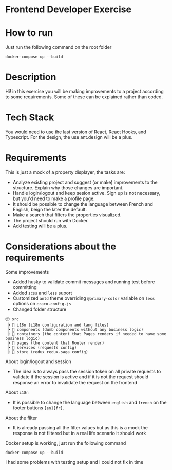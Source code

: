 # Frontend Developer Exercise

# How to run

Just run the following command on the root folder

```
docker-compose up --build
```

# Description

Hi! in this exercise you will be making improvements to a project according to some requirements. Some of these can be explained rather than coded.

# Tech Stack

You would need to use the last version of React, React Hooks, and Typescript. For the design, the use ant.design will be a plus.

# Requirements

This is just a mock of a property displayer, the tasks are:

- Analyze existing project and suggest (or make) improvements to the structure. Explain why those changes are important.
- Handle login/logout and keep sesion active. Sign up is not necessary, but you'd need to make a profile page.
- It should be possible to change the language between French and English, beign the later the default.
- Make a search that filters the properties visualized.
- The project should run with Docker.
- Add testing will be a plus.

# Considerations about the requirements

Some improvements

- Added husky to validate commit messages and running test before committing
- Added `scss` and `less` suport
- Customized `antd` theme overriding `@primary-color` variable on `less` options on `craco.config.js`
- Changed folder structure

```
📦 src
 ┣ 📂 i18n (i18n configuration and lang files)
 ┣ 📂 components (dumb components without any business logic)
 ┣ 📂 containers (the content that Pages renders if needed to have some business logic)
 ┣ 📂 pages (the content that Router render)
 ┣ 📂 services (requests config)
 ┣ 📂 store (redux redux-saga config)
```

About login/logout and session

- The idea is to always pass the session token on all private requests to validate if the session is active and if it is not the request should response an error to invalidate the request on the frontend

About `i18n`

- It is possible to change the language between `english` and `french` on the footer buttons `[en][fr]`.

About the filter

- It is already passing all the filter values but as this is a mock the response is not filtered but in a real life scenario it should work

Docker setup is working, just run the following command

```
docker-compose up --build
```

I had some problems with testing setup and I could not fix in time
